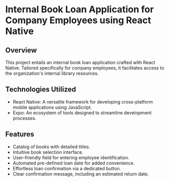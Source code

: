 # Internal Book Loan Application for Company Employees using React Native

## Overview
This project entails an internal book loan application crafted with React Native. Tailored specifically for company employees, it facilitates access to the organization's internal library resources.

## Technologies Utilized
- React Native: A versatile framework for developing cross-platform mobile applications using JavaScript.
- Expo: An ecosystem of tools designed to streamline development processes.

## Features
- Catalog of books with detailed titles.
- Intuitive book selection interface.
- User-friendly field for entering employee identification.
- Automated pre-defined loan date for added convenience.
- Effortless loan confirmation via a dedicated button.
- Clear confirmation message, including an estimated return date.